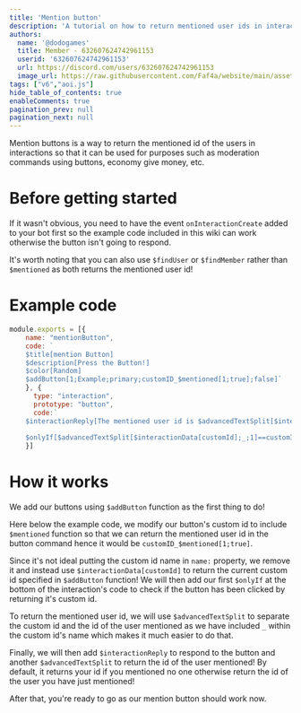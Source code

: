 ```yaml
---
title: 'Mention button'
description: 'A tutorial on how to return mentioned user ids in interactions.'
authors:
  name: '@dodogames'
  title: Member - 632607624742961153
  userid: '632607624742961153'
  url: https://discord.com/users/632607624742961153
  image_url: https://raw.githubusercontent.com/Faf4a/website/main/assets/images/avatars/632607624742961153.png
tags: ["v6","aoi.js"]
hide_table_of_contents: true
enableComments: true
pagination_prev: null
pagination_next: null
---
```

    
Mention buttons is a way to return the mentioned id of the users in interactions so that it can be used for purposes such as moderation commands using buttons, economy give money, etc.

# Before getting started
If it wasn't obvious, you need to have the event `onInteractionCreate` added to your bot first so the example code included in this wiki can work otherwise the button isn't going to respond. 

It's worth noting that you can also use `$findUser` or `$findMember` rather than `$mentioned` as both returns the mentioned user id!

# Example code
```js
module.exports = [{
    name: "mentionButton",
    code: `
    $title[mention Button]
    $description[Press the Button!]
    $color[Random]
    $addButton[1;Example;primary;customID_$mentioned[1;true];false]`
    }, {
      type: "interaction",
      prototype: "button",
      code:`
    $interactionReply[The mentioned user id is $advancedTextSplit[$interactionData[customId];_;2].]
    
    $onlyIf[$advancedTextSplit[$interactionData[customId];_;1]==customID;]`
    }]
```

# How it works
We add our buttons using `$addButton` function as the first thing to do!

Here below the example code, we modify our button's custom id to include `$mentioned` function so that we can return the mentioned user id in the button command hence it would be `customID_$mentioned[1;true]`.

Since it's not ideal putting the custom id name in `name:` property, we remove it and instead use `$interactionData[customId]` to return the current custom id specified in `$addButton` function! We will then add our first `$onlyIf` at the bottom of the interaction's code to check if the button has been clicked by returning it's custom id.

To return the mentioned user id, we will use `$advancedTextSplit` to separate the custom id and the id of the user mentioned as we have included `_`  within the custom id's name which makes it much easier to do that.

Finally, we will then add `$interactionReply` to respond to the button and another `$advancedTextSplit` to return the id of the user mentioned! By default, it returns your id if you mentioned no one otherwise return the id of the user you have just mentioned! 

After that, you're ready to go as our mention button should work now.